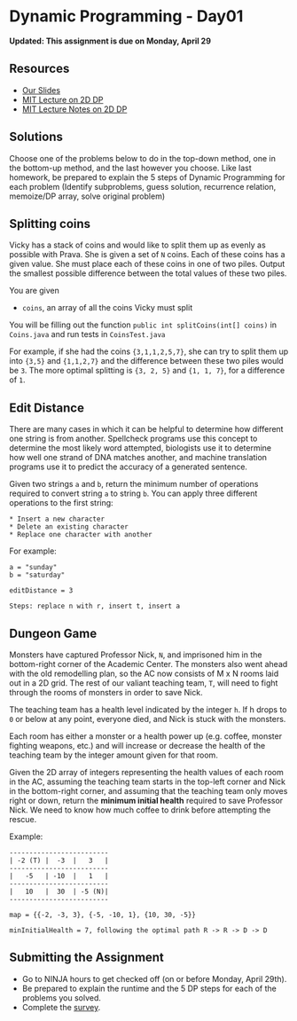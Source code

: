# Dynamic Programming - Day01

**Updated: This assignment is due on Monday, April 29**

## Resources

* [Our Slides](https://drive.google.com/open?id=1BtAF6K0lxBfHEukjImDjPdbiwsI1awCXWQ4mTZjxQUA)
* [MIT Lecture on 2D DP](https://www.youtube.com/watch?v=ocZMDMZwhCY)
* [MIT Lecture Notes on 2D DP](https://drive.google.com/open?id=1rekTg-6I9wQevEaXTvH5sQympnePc-2h)

## Solutions

Choose one of the problems below to do in the top-down method, one in the bottom-up method, and the last however you choose. Like last homework, be prepared to explain the 5 steps of Dynamic Programming for each problem (Identify subproblems, guess solution, recurrence relation, memoize/DP array, solve original problem)

## Splitting coins

Vicky has a stack of coins and would like to split them up as evenly as possible with Prava. She is given a set of `N` coins. Each of these coins has a given value. She must place each of these coins in one of two piles. Output the smallest possible difference between the total values of these two piles. 

You are given
* `coins`, an array of all the coins Vicky must split

You will be filling out the function `public int splitCoins(int[] coins)` in `Coins.java` and run tests in `CoinsTest.java`

For example, if she had the coins `{3,1,1,2,5,7}`, she can try to split them up into `{3,5}` and `{1,1,2,7}` and the difference between these two piles would be `3`. The more optimal splitting is `{3, 2, 5}` and `{1, 1, 7}`, for a difference of `1`.

## Edit Distance

There are many cases in which it can be helpful to determine how different one string is from another.  Spellcheck programs use this concept to determine the most likely word attempted, biologists use it to determine how well one strand of DNA matches another, and machine translation programs use it to predict the accuracy of a generated sentence. 

Given two strings `a` and `b`, return the minimum number of operations required to convert string `a` to string `b`. You can apply three different operations to the first string:

    * Insert a new character
    * Delete an existing character
    * Replace one character with another

For example: 

```
a = "sunday"
b = "saturday"

editDistance = 3

Steps: replace n with r, insert t, insert a 
```

## Dungeon Game

Monsters have captured Professor Nick, `N`, and imprisoned him in the bottom-right corner of the Academic Center.  The monsters also went ahead with the old remodelling plan, so the AC now consists of M x N rooms laid out in a 2D grid.  The rest of our valiant teaching team, `T`, will need to fight through the rooms of monsters in order to save Nick.  

The teaching team has a health level indicated by the integer `h`.  If h drops to `0` or below at any point, everyone died, and Nick is stuck with the monsters.

Each room has either a monster or a health power up (e.g. coffee, monster fighting weapons, etc.) and will increase or decrease the health of the teaching team by the integer amount given for that room.

Given the 2D array of integers representing the health values of each room in the AC, assuming the teaching team starts in the top-left corner and Nick in the bottom-right corner, and assuming that the teaching team only moves right or down, return the **minimum initial health** required to save Professor Nick.  We need to know how much coffee to drink before attempting the rescue.

Example:

```
-------------------------
| -2 (T) |  -3	|   3   |
-------------------------
|   -5   | -10  |   1   |
-------------------------
|   10   |  30  | -5 (N)|
-------------------------

map = {{-2, -3, 3}, {-5, -10, 1}, {10, 30, -5}}

minInitialHealth = 7, following the optimal path R -> R -> D -> D
```

## Submitting the Assignment
* Go to NINJA hours to get checked off (on or before Monday, April 29th).
* Be prepared to explain the runtime and the 5 DP steps for each of the problems you solved.
* Complete the [survey](https://forms.gle/8srYuVwbZxQbBFPFA).
